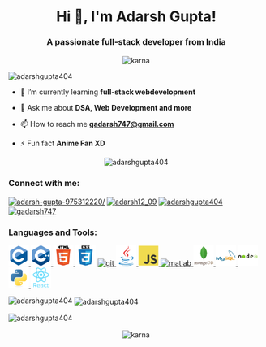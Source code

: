 <h1 align="center">Hi 👋, I'm Adarsh Gupta!</h1>
<h3 align="center">A passionate full-stack developer from India</h3>
<p align = "center">
<img align="center" alt="karna" width="400" src="https://c.tenor.com/_NwgiatHRNsAAAAC/karna-fate.gif">
</p>

<p><img src="https://github-profile-trophy.vercel.app/?username=adarshgupta404&theme=onedark" alt="adarshgupta404" /></p>

- 🌱 I’m currently learning **full-stack webdevelopment**

- 💬 Ask me about **DSA, Web Development and more**

- 📫 How to reach me **gadarsh747@gmail.com**

- ⚡ Fun fact **Anime Fan XD**
<p align="center"> <img src="https://komarev.com/ghpvc/?username=adarshgupta404&label=Profile%20views&color=0e75b6&style=flat" alt="adarshgupta404" /> </p>

<h3 align="left">Connect with me:</h3>
<p align="left">
<a href="https://linkedin.com/in/adarsh-gupta-975312220/" target="blank"><img align="center" src="https://raw.githubusercontent.com/rahuldkjain/github-profile-readme-generator/master/src/images/icons/Social/linked-in-alt.svg" alt="adarsh-gupta-975312220/" height="30" width="40" /></a>
<a href="https://www.codechef.com/users/adarsh12_09" target="blank"><img align="center" src="https://cdn.jsdelivr.net/npm/simple-icons@3.1.0/icons/codechef.svg" alt="adarsh12_09" height="30" width="40" /></a>
<a href="https://www.leetcode.com/adarshgupta404" target="blank"><img align="center" src="https://raw.githubusercontent.com/rahuldkjain/github-profile-readme-generator/master/src/images/icons/Social/leet-code.svg" alt="adarshgupta404" height="30" width="40" /></a>
<a href="https://auth.geeksforgeeks.org/user/gadarsh747" target="blank"><img align="center" src="https://raw.githubusercontent.com/rahuldkjain/github-profile-readme-generator/master/src/images/icons/Social/geeks-for-geeks.svg" alt="gadarsh747" height="30" width="40" /></a>
</p>

<h3 align="left">Languages and Tools:</h3>
<p align="left"> <a href="https://angular.io" target="_blank" rel="noreferrer"> <img src="https://raw.githubusercontent.com/devicons/devicon/master/icons/c/c-original.svg" alt="c" width="40" height="40"/> </a> <a href="https://www.w3schools.com/cpp/" target="_blank" rel="noreferrer"> <img src="https://raw.githubusercontent.com/devicons/devicon/master/icons/cplusplus/cplusplus-original.svg" alt="cplusplus" width="40" height="40"/> </a> <a href="https://www.w3schools.com/css/" target="_blank" rel="noreferrer"> <a href="https://www.w3schools.com/html/" target="_blank" rel="noreferrer"> <img src="https://raw.githubusercontent.com/devicons/devicon/master/icons/html5/html5-original-wordmark.svg" alt="html5" width="40" height="40"/> </a><img src="https://raw.githubusercontent.com/devicons/devicon/master/icons/css3/css3-original-wordmark.svg" alt="css3" width="40" height="40"/> </a> <a href="https://git-scm.com/" target="_blank" rel="noreferrer"> <img src="https://www.vectorlogo.zone/logos/git-scm/git-scm-icon.svg" alt="git" width="40" height="40"/> </a> <a href="https://www.java.com" target="_blank" rel="noreferrer"> <img src="https://raw.githubusercontent.com/devicons/devicon/master/icons/java/java-original.svg" alt="java" width="40" height="40"/> </a> <a href="https://developer.mozilla.org/en-US/docs/Web/JavaScript" target="_blank" rel="noreferrer"> <img src="https://raw.githubusercontent.com/devicons/devicon/master/icons/javascript/javascript-original.svg" alt="javascript" width="40" height="40"/> </a> <a href="https://www.mathworks.com/" target="_blank" rel="noreferrer"> <img src="https://upload.wikimedia.org/wikipedia/commons/2/21/Matlab_Logo.png" alt="matlab" width="40" height="40"/> </a> <a href="https://www.mongodb.com/" target="_blank" rel="noreferrer"> <img src="https://raw.githubusercontent.com/devicons/devicon/master/icons/mongodb/mongodb-original-wordmark.svg" alt="mongodb" width="40" height="40"/> </a> <a href="https://www.mysql.com/" target="_blank" rel="noreferrer"> <img src="https://raw.githubusercontent.com/devicons/devicon/master/icons/mysql/mysql-original-wordmark.svg" alt="mysql" width="40" height="40"/> </a> <a href="https://nodejs.org" target="_blank" rel="noreferrer"> <img src="https://raw.githubusercontent.com/devicons/devicon/master/icons/nodejs/nodejs-original-wordmark.svg" alt="nodejs" width="40" height="40"/> </a> <a href="https://www.python.org" target="_blank" rel="noreferrer"> <img src="https://raw.githubusercontent.com/devicons/devicon/master/icons/python/python-original.svg" alt="python" width="40" height="40"/> </a> <a href="https://reactjs.org/" target="_blank" rel="noreferrer"> <img src="https://raw.githubusercontent.com/devicons/devicon/master/icons/react/react-original-wordmark.svg" alt="react" width="40" height="40"/> </a> </p>

<p><img align="left" src="https://github-readme-stats.vercel.app/api/top-langs?username=adarshgupta404&show_icons=true&locale=en&layout=compact" alt="adarshgupta404" /></p>

<p>&nbsp;<img align="center" src="https://github-readme-stats.vercel.app/api?username=adarshgupta404&show_icons=true&locale=en" alt="adarshgupta404" /></p>

<p><img align="center" src="https://github-readme-streak-stats.herokuapp.com/?user=adarshgupta404&" alt="adarshgupta404" /></p>
<p align = "center">
  <img align="center" alt="karna" width="400" src="https://c.tenor.com/77IymeWcaBgAAAAC/coding-programming.gif">
</p>
<style>
img{
background-color:06283D;
}
</style>
